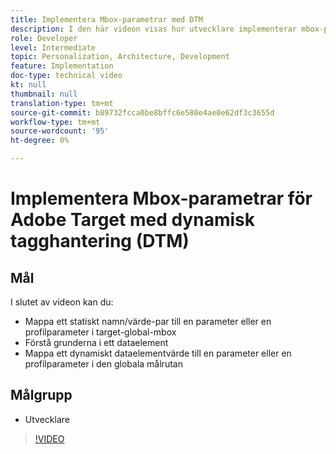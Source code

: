 ```yaml
---
title: Implementera Mbox-parametrar med DTM
description: I den här videon visas hur utvecklare implementerar mbox-parametrar med aktivering av Adobe, som tidigare kallades DTM (Adobe Dynamic Tag Management).
role: Developer
level: Intermediate
topic: Personalization, Architecture, Development
feature: Implementation
doc-type: technical video
kt: null
thumbnail: null
translation-type: tm+mt
source-git-commit: b89732fcca0be8bffc6e580e4ae0e62df3c3655d
workflow-type: tm+mt
source-wordcount: '95'
ht-degree: 0%

---
```



# Implementera Mbox-parametrar för Adobe Target med dynamisk tagghantering (DTM)

## Mål

I slutet av videon kan du:

* Mappa ett statiskt namn/värde-par till en parameter eller en profilparameter i target-global-mbox
* Förstå grunderna i ett dataelement
* Mappa ett dynamiskt dataelementvärde till en parameter eller en profilparameter i den globala målrutan

## Målgrupp

* Utvecklare

>[!VIDEO](https://video.tv.adobe.com/v/17383/?quality=12)